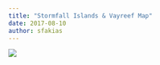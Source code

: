 ```yaml
---
title: "Stormfall Islands & Vayreef Map"
date: 2017-08-10
author: sfakias
---
```


[![](https://2.bp.blogspot.com/-9vLIiSMVXJc/WYyHGfKwjrI/AAAAAAAAANU/13xrIA3oEWAvLnmcsdDIRfR0tBX_nR7LwCLcBGAs/s320/Map%2B%25283%2529.jpg)](https://2.bp.blogspot.com/-9vLIiSMVXJc/WYyHGfKwjrI/AAAAAAAAANU/13xrIA3oEWAvLnmcsdDIRfR0tBX_nR7LwCLcBGAs/s1600/Map%2B%25283%2529.jpg)



